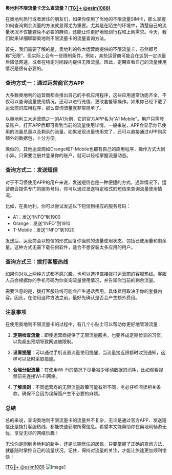 **奥地利不限流量卡怎么查流量？[[TG💪+ @esim1088](https://t.me/s/esim1088)]**

在奥地利旅行或者居住的朋友们，如果你使用了当地的不限流量SIM卡，那么掌握如何查询剩余流量的方法就显得尤为重要。尤其是在陌生的环境中，清楚自己的流量状况不仅能避免不必要的麻烦，还能让你更好地规划行程和上网需求。今天，我们就来详细聊聊奥地利不限流量卡的流量查询方法。

首先，我们需要了解的是，奥地利的各大运营商提供的不限流量卡，虽然都号称“无限”，但实际上会有一些限制条件。例如，某些运营商可能会在达到一定流量后降低网速，或者在特定时间段内提供无限流量。因此，定期查看自己的流量使用情况是很有必要的。

### 查询方式一：通过运营商官方APP

大多数奥地利的运营商都会推出自己的手机应用程序，这些应用通常功能齐全，不仅可以查询流量使用情况，还可以进行充值、更改套餐等操作。如果你已经下载了运营商的应用程序，那么查询流量就非常简单了。

以奥地利三大运营商之一的A1为例，它的官方APP名为“A1 Mobile”。用户只需登录账户，打开APP后即可看到当前的流量使用详情。一般来说，APP会显示你已使用的流量总量以及剩余的流量。如果发现流量快用完了，还可以直接通过APP购买额外的数据包，十分方便。

类似的，其他运营商如Orange和T-Mobile也都有自己的应用程序，操作方式大同小异。只需要注册并登录你的账户，就可以轻松掌握流量动态。

### 查询方式二：发送短信

对于不习惯使用APP的用户来说，发送短信也是一种便捷的方式。通常情况下，运营商会提供专门的服务号码，你可以通过发送特定格式的短信来查询流量使用情况。

比如，在奥地利，你可以尝试发送以下短信到相应的服务号码：

- A1：发送“INFO”到1900
- Orange：发送“INFO”到1910
- T-Mobile：发送“INFO”到1920

发送后，运营商会以短信的形式回复你当前的流量使用状态，包括已使用量和剩余量。这种方式无需下载任何软件，适合不想安装太多应用的用户。

### 查询方式三：拨打客服热线

如果你对以上两种方式都不感兴趣，也可以选择直接拨打运营商的客服热线。客服人员会根据你的手机号码为你查询流量使用情况，并告知你当前的剩余流量。

需要注意的是，拨打客服热线可能会产生通话费用，具体费用取决于你的套餐内容。因此，在使用这种方法之前，最好先确认是否会产生额外费用。

### 注意事项

在使用奥地利不限流量卡的过程中，有几个小贴士可以帮助你更好地管理流量：

1. **定期检查流量**：即使运营商提供了无限流量服务，也要养成定期检查的习惯，以免超出预期导致网速被限制。
   
2. **设置提醒**：可以通过手机设置流量使用提醒，当流量接近限额时收到通知，这样可以及时采取措施。

3. **合理分配流量**：在使用Wi-Fi的情况下尽量减少移动数据的消耗，比如观看视频前先连接Wi-Fi网络。

4. **了解规则**：不同运营商的无限流量政策可能有所不同，务必仔细阅读相关条款，确保不会因为误解而产生不必要的麻烦。

### 总结

总的来说，查询奥地利不限流量卡的流量并不复杂，无论是通过官方APP、发送短信还是拨打客服热线，都能快速获取所需信息。希望本文能帮助你在奥地利畅游无忧，享受无尽的网络乐趣！

无论你是刚到奥地利的新手，还是长期居住的居民，只要掌握了正确的查询方法，就能随时掌控自己的流量状况。记住，保持对流量的关注，才能让旅途更加顺利愉快！

[[TG💪+ @esim1088](https://t.me/s/esim1088) ![Image](https://i.postimg.cc/4NQfJmqS/Snipaste-2025-05-13-00-14-12.png)]